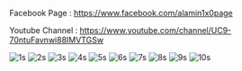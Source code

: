 Facebook Page : https://www.facebook.com/alamin1x0page

Youtube Channel : https://www.youtube.com/channel/UC9-70ntuFavnwi88IMVTGSw


![1s](https://user-images.githubusercontent.com/55847412/115981235-2b0e8400-a5b4-11eb-9f19-2de76a8c466d.jpg)
![2s](https://user-images.githubusercontent.com/55847412/115981249-424d7180-a5b4-11eb-8365-c78e8991e317.jpg)
![3s](https://user-images.githubusercontent.com/55847412/115981251-44173500-a5b4-11eb-8a82-5606a8b7230e.jpg)
![4s](https://user-images.githubusercontent.com/55847412/115981253-45486200-a5b4-11eb-96c3-96b9151e11f2.jpg)
![5s](https://user-images.githubusercontent.com/55847412/115981255-47aabc00-a5b4-11eb-9edb-61e7b4abaa35.jpg)
![6s](https://user-images.githubusercontent.com/55847412/115981259-48dbe900-a5b4-11eb-9126-10bdb6123854.jpg)
![7s](https://user-images.githubusercontent.com/55847412/115981260-4a0d1600-a5b4-11eb-88ad-8b3a5b32c3f3.jpg)
![8s](https://user-images.githubusercontent.com/55847412/115981261-4b3e4300-a5b4-11eb-83d3-bb576c3d4238.jpg)
![9s](https://user-images.githubusercontent.com/55847412/115981262-4d080680-a5b4-11eb-9700-6d15009443f2.jpg)
![10s](https://user-images.githubusercontent.com/55847412/115981264-4ed1ca00-a5b4-11eb-9eb0-e25f71b2c75e.jpg)



